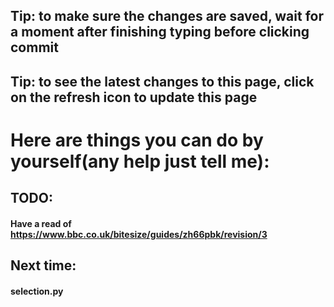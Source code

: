 ## Tip: to make sure the changes are saved, wait for a moment after finishing typing before clicking commit
## Tip: to see the latest changes to this page, click on the refresh icon to update this page

# Here are things you can do by yourself(any help just tell me):
## TODO:
#### Have a read of https://www.bbc.co.uk/bitesize/guides/zh66pbk/revision/3

## Next time:
#### selection.py
